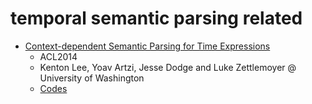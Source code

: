 # temporal semantic parsing related
* [Context-dependent Semantic Parsing for Time Expressions](https://homes.cs.washington.edu/~kentonl/pub/ladz-acl.2014.pdf)
  - ACL2014
  - Kenton Lee, Yoav Artzi, Jesse Dodge and Luke Zettlemoyer @ University of Washington
  - [Codes](https://bitbucket.org/kentonl/uwtime-standalone)
